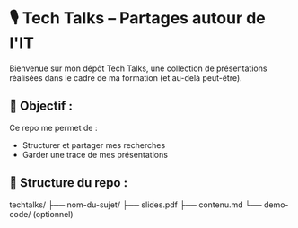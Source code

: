 # 🎙️ Tech Talks – Partages autour de l'IT

Bienvenue sur mon dépôt Tech Talks, une collection de présentations réalisées dans le cadre de ma formation (et au-delà peut-être).

## 🎯 Objectif :
Ce repo me permet de :
- Structurer et partager mes recherches
- Garder une trace de mes présentations

## 📁 Structure du repo : 
techtalks/
├── nom-du-sujet/
    ├── slides.pdf
    ├── contenu.md
    └── demo-code/ (optionnel)

